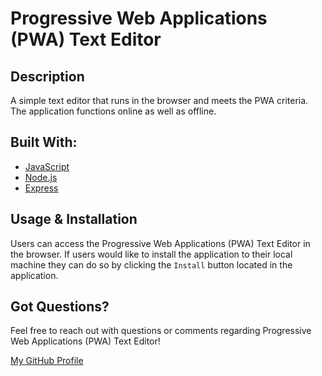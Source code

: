 # Progressive Web Applications (PWA) Text Editor

## **Description**
A simple text editor that runs in the browser and meets the PWA criteria. The application functions online as well as offline. 


## **Built With:**
  + [JavaScript](https://developer.mozilla.org/en-US/docs/Web/JavaScript)
  + [Node.js](https://nodejs.org/en/)
  + [Express](https://www.npmjs.com/package/express)


## **Usage & Installation** 
Users can access the Progressive Web Applications (PWA) Text Editor in the browser. If users would like to install the application to their local machine they can do so by clicking the `Install` button located in the application. 

## **Got Questions?**
Feel free to reach out with questions or comments regarding Progressive Web Applications (PWA) Text Editor!

[My GitHub Profile](https://github.com/aaronmko)